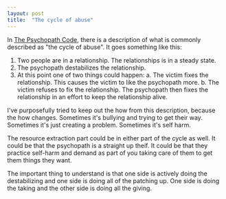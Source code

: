 ```yaml
---
layout: post
title:  "The cycle of abuse"
---
```

In [The Psychopath Code](https://www.amazon.com/dp/B016MRW9KS), there is
a description of what is commonly described as "the cycle of abuse".  It goes
something like this:

1. Two people are in a relationship.  The relationships is in a steady state.
2. The psychopath destabilizes the relationship.
3. At this point one of two things could happen:
  a. The victim fixes the relationship.  This causes the victim to like the
     psychopath more.
  b. The victim refuses to fix the relationship.  The psychopath then fixes
     the relationship in an effort to keep the relationship alive.

I've purposefully tried to keep out the how from this description, because the
how changes.  Sometimes it's bullying and trying to get their way.  Sometimes
it's just creating a problem.  Sometimes it's self harm.

The resource extraction part could be in either part of the cycle as well.
It could be that the psychopath is a straight up theif.  It could be that they
practice self-harm and demand as part of you taking care of them to get them
things they want.

The important thing to understand is that one side is actively doing the
destabilizing and one side is doing all of the patching up.  One side is doing
the taking and the other side is doing all the giving.
